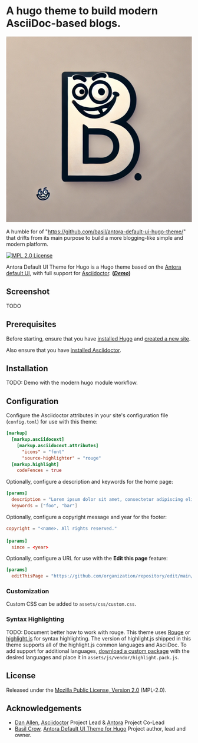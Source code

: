 # A hugo theme to build **m**odern **A**scii**D**oc-based **b**logs.

![mADb](./images/madb.webp)

A humble for of "https://github.com/basil/antora-default-ui-hugo-theme/" that drifts from its main purpose to
build a more blogging-like simple and modern platform.

[![MPL 2.0 License](https://img.shields.io/badge/License-MPL%202.0-blue.svg)](https://github.com/basil/antora-default-ui-hugo-theme/blob/master/LICENSE)

Antora Default UI Theme for Hugo is a Hugo theme based on the [Antora default UI](https://gitlab.com/antora/antora-ui-default), with full support for [Asciidoctor](https://asciidoctor.org/). **([_Demo_](https://antora-default-ui-hugo-theme.netlify.app/))**

## Screenshot

TODO

## Prerequisites

Before starting, ensure that you have [installed Hugo](https://gohugo.io/getting-started/quick-start/#step-1-install-hugo) and [created a new site](https://gohugo.io/getting-started/quick-start/#step-2-create-a-new-site).

Also ensure that you have [installed Asciidoctor](https://asciidoctor.org/docs/install-toolchain/).

## Installation

TODO: Demo with the modern hugo module workflow.

## Configuration

Configure the Asciidoctor attributes in your site's configuration file (`config.toml`) for use with this theme:

```toml
[markup]
  [markup.asciidocext]
    [markup.asciidocext.attributes]
      "icons" = "font"
      "source-highlighter" = "rouge"
  [markup.highlight]
    codeFences = true
```

Optionally, configure a description and keywords for the home page:

```toml
[params]
  description = "Lorem ipsum dolor sit amet, consectetur adipiscing elit."
  keywords = ["foo", "bar"]
```

Optionally, configure a copyright message and year for the footer:

```toml
copyright = "<name>. All rights reserved."

[params]
  since = <year>
```

Optionally, configure a URL for use with the **Edit this page** feature:

```toml
[params]
  editThisPage = "https://github.com/organization/repository/edit/main/content/"
```

### Customization

Custom CSS can be added to `assets/css/custom.css`.

### Syntax Highlighting

TODO: Document better how to work with rouge.
This theme uses [Rouge](https://rouge.jneen.net/) or [highlight.js](https://highlightjs.org/) for syntax
highlighting. The version of highlight.js shipped in this theme supports all of the highlight.js common
languages and AsciiDoc. To add support for additional languages, [download a custom
package](https://highlightjs.org/download/) with the desired languages and place it in
`assets/js/vendor/highlight.pack.js`.

## License

Released under the [Mozilla Public License, Version 2.0](https://github.com/olivecdev/hugo-madb/blob/main/LICENSE) (MPL-2.0).

## Acknowledgements

- [Dan Allen](https://github.com/mojavelinux), [Asciidoctor](https://asciidoctor.org/) Project Lead & [Antora](https://antora.org/) Project Co-Lead
- [Basil Crow](https://github.com/basil), [Antora Default UI Theme for Hugo](https://github.com/basil/antora-default-ui-hugo-theme) Project author, lead and owner.
